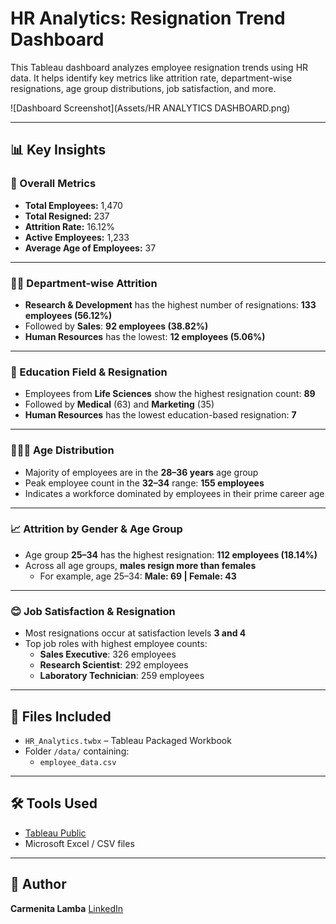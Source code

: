 # HR Analytics: Resignation Trend Dashboard

This Tableau dashboard analyzes employee resignation trends using HR data. It helps identify key metrics like attrition rate, department-wise resignations, age group distributions, job satisfaction, and more.

![Dashboard Screenshot](Assets/HR ANALYTICS DASHBOARD.png)

---

## 📊 Key Insights

### 🔢 Overall Metrics
- **Total Employees:** 1,470  
- **Total Resigned:** 237  
- **Attrition Rate:** 16.12%  
- **Active Employees:** 1,233  
- **Average Age of Employees:** 37  

---

### 🧑‍💼 Department-wise Attrition
- **Research & Development** has the highest number of resignations: **133 employees (56.12%)**
- Followed by **Sales**: **92 employees (38.82%)**
- **Human Resources** has the lowest: **12 employees (5.06%)**

---

### 🧠 Education Field & Resignation
- Employees from **Life Sciences** show the highest resignation count: **89**
- Followed by **Medical** (63) and **Marketing** (35)
- **Human Resources** has the lowest education-based resignation: **7**

---

### 👶👨‍🦳 Age Distribution
- Majority of employees are in the **28–36 years** age group
- Peak employee count in the **32–34** range: **155 employees**
- Indicates a workforce dominated by employees in their prime career age

---

### 📈 Attrition by Gender & Age Group
- Age group **25–34** has the highest resignation: **112 employees (18.14%)**
- Across all age groups, **males resign more than females**
  - For example, age 25–34: **Male: 69 | Female: 43**

---

### 😊 Job Satisfaction & Resignation
- Most resignations occur at satisfaction levels **3 and 4**
- Top job roles with highest employee counts:
  - **Sales Executive**: 326 employees
  - **Research Scientist**: 292 employees
  - **Laboratory Technician**: 259 employees


---

## 📁 Files Included
- `HR_Analytics.twbx` – Tableau Packaged Workbook
- Folder `/data/` containing:
  - `employee_data.csv`

---

## 🛠 Tools Used
- [Tableau Public](https://public.tableau.com/)
- Microsoft Excel / CSV files

---

## 📌 Author
**Carmenita Lamba**
[LinkedIn](https://www.linkedin.com/in/carmenita-lamba-6a7555220/)

